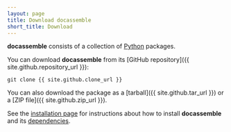 ```yaml
---
layout: page
title: Download docassemble
short_title: Download
---
```


**docassemble** consists of a collection of [Python](https://www.python.org/) packages.

You can download **docassemble** from its [GitHub repository]({{ site.github.repository_url }}):

    git clone {{ site.github.clone_url }}

You can also download the package as a [tarball]({{ site.github.tar_url }}) or a [ZIP file]({{ site.github.zip_url }}).

See the [installation page]({{site.baseurl}}/docs/installation.html)
for instructions about how to install **docassemble** and its
[dependencies]({{site.baseurl}}/docs/requirements.html).
